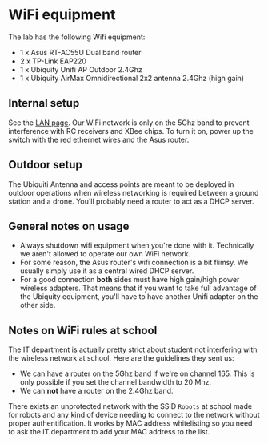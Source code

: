 # WiFi equipment
The lab has the following Wifi equipment:

* 1 x Asus RT-AC55U Dual band router
* 2 x TP-Link EAP220
* 1 x Ubiquity Unifi AP Outdoor 2.4Ghz
* 1 x Ubiquity AirMax Omnidirectional 2x2 antenna 2.4Ghz (high gain)

## Internal setup
See the [LAN page](Equipment/Networking/LAN.html). Our WiFi network is only on the 5Ghz band to prevent interference with RC receivers and XBee chips. To turn it on, power up the switch with the red ethernet wires and the Asus router.

## Outdoor setup
The Ubiquiti Antenna and access points are meant to be deployed in outdoor operations when wireless networking is required between a ground station and a drone. You'll probably need a router to act as a DHCP server.

## General notes on usage

* Always shutdown wifi equipment when you're done with it. Technically we aren't allowed to operate our own WiFi network.
* For some reason, the Asus router's wifi connection is a bit flimsy. We usually simply use it as a central wired DHCP server.
* For a good connection **both** sides must have high gain/high power wireless adapters. That means that if you want to take full advantage of the Ubiquity equipment, you'll have to have another Unifi adapter on the other side.

## Notes on WiFi rules at school

The IT department is actually pretty strict about student not interfering with the wireless network at school. Here are the guidelines they sent us:

* We can have a router on the 5Ghz band if we're on channel 165. This is only possible if you set the channel bandwidth to 20 Mhz.
* We can **not** have a router on the 2.4Ghz band.

There exists an unprotected network with the SSID `Robots` at school made for robots and any kind of device needing to connect to the network without proper authentification. It works by MAC address whitelisting so you need to ask the IT department to add your MAC address to the list.
